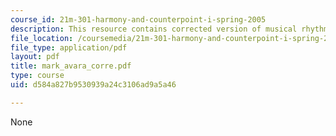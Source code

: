 ```yaml
---
course_id: 21m-301-harmony-and-counterpoint-i-spring-2005
description: This resource contains corrected version of musical rhythm.
file_location: /coursemedia/21m-301-harmony-and-counterpoint-i-spring-2005/d584a827b9530939a24c3106ad9a5a46_mark_avara_corre.pdf
file_type: application/pdf
layout: pdf
title: mark_avara_corre.pdf
type: course
uid: d584a827b9530939a24c3106ad9a5a46

---
```

None